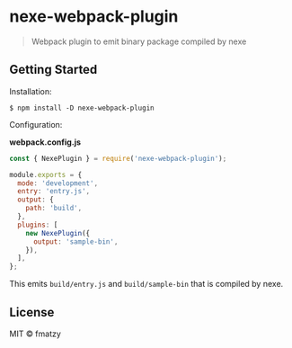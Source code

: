 # nexe-webpack-plugin

> Webpack plugin to emit binary package compiled by nexe

## Getting Started

Installation:

```console
$ npm install -D nexe-webpack-plugin
```

Configuration:

**webpack.config.js**

```js
const { NexePlugin } = require('nexe-webpack-plugin');

module.exports = {
  mode: 'development',
  entry: 'entry.js',
  output: {
    path: 'build',
  },
  plugins: [
    new NexePlugin({
      output: 'sample-bin',
    }),
  ],
};
```

This emits `build/entry.js` and `build/sample-bin` that is compiled by nexe.

## License

MIT &copy; fmatzy
